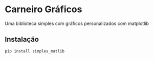 # Carneiro Gráficos

Uma biblioteca simples com gráficos personalizados com matplotlib

## Instalação

```bash
pip install simples_matlib
